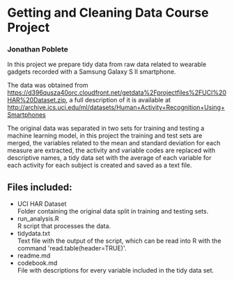 # Getting and Cleaning Data Course Project

### Jonathan Poblete

In this project we prepare tidy data from raw data related to wearable gadgets recorded with a Samsung Galaxy S II smartphone.  

The data was obtained from <https://d396qusza40orc.cloudfront.net/getdata%2Fprojectfiles%2FUCI%20HAR%20Dataset.zip>, a full description of it is available at <http://archive.ics.uci.edu/ml/datasets/Human+Activity+Recognition+Using+Smartphones> 

The original data was separated in two sets for training and testing a machine learning model, in this project the training and test sets are merged, the variables related to the mean and standard deviation for each measure are extracted, the activity and variable codes are replaced with descriptive names, a tidy data set with the average of each variable for each activity for each subject is created and saved as a text file.

## Files included:

-   UCI HAR Dataset\
    Folder containing the original data split in training and testing sets.
-   run_analysis.R\
    R script that processes the data.
-   tidydata.txt\
    Text file with the output of the script, which can be read into R with the command 'read.table(header=TRUE)'.
-   readme.md
-   codebook.md\
    File with descriptions for every variable included in the tidy data set.
